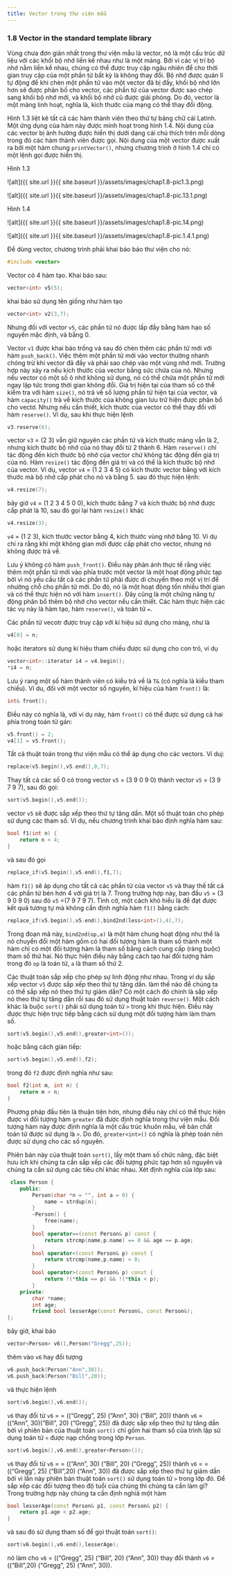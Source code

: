 ```yaml
---
title: Vector trong thư viện mẫu
---
```


### 1.8 Vector in the standard template library

Vùng chưa đơn giản nhất trong thư viện mẫu là vector, nó là một cấu trúc dữ liệu với các khối bộ nhớ liền kề nhau như là một mảng. Bởi vì các vị trí bộ nhớ nằm liền kề nhau, chúng có thể được truy cập ngãu nhiên để cho thời gian truy cập của một phần tử bất kỳ là không thay đổi. Bộ nhớ được quản lí tự động để khi chèn một phần tử vào một vector đã bị đầy, khối bộ nhớ lớn hơn sẽ được phân bố cho vector, các phần tử của vector được sao chép sang khối bộ nhớ mới, và khối bộ nhớ cũ được giải phóng. Do đó, vector là một mảng linh hoạt, nghĩa là, kích thước của mạng có thể thay đổi động.

Hình 1.3 liệt kê tất cả các hàm thành viên theo thứ tự bảng chữ cái Latinh. Một ứng dụng của hàm này được minh hoạt trong hình 1.4. Nội dung của các vector bị ảnh hưởng được hiển thị dưới dạng cái chú thích trên mỗi dòng trong đó các hàm thành viên được gọi. Nội dung của một vector được xuất ra bởi một hàm chung `printVector()`, nhưng chương trình ở hình 1.4 chỉ có một lệnh gọi được hiển thị. 

Hình 1.3

![alt]({{ site.url }}{{ site.baseurl }}/assets/images/chap1.8-pic1.3.png)

![alt]({{ site.url }}{{ site.baseurl }}/assets/images/chap1.8-pic.13.1.png)

Hình 1.4

![alt]({{ site.url }}{{ site.baseurl }}/assets/images/chap1.8-pic.14.png)

![alt]({{ site.url }}{{ site.baseurl }}/assets/images/chap1.8-pic.1.4.1.png)

Để dùng vector, chương trình phải khai báo báo thư viện cho nó:

```cpp
#include <vector>
```

Vector có 4 hàm tạo. Khai báo sau:

```cpp
vector<int> v5(5);
```

khai báo sử dụng tên giống như hàm tạo

```cpp
vector<int> v2(3,7);
```

Nhưng đối với vector `v5`, các phần tử nó được lấp đầy bằng hàm hạo số nguyên mặc định, và bằng 0.

Vector `v1` được khai báo trống và sau đó chèn thêm các phần tử mới với hàm `push_back()`. Việc thêm một phần tử mới vào vector thường nhanh chóng trừ khi vector đã đầy và phải sao chép vào một vùng nhớ mới. Trường hợp này xảy ra nếu kích thước của vector bằng sức chứa của nó. Nhưng nếu vector có một số ô nhớ không sử dụng, nó có thể chứa một phần tử mới ngay lập tức trong thời gian không đổi. Giá trị hiện tại của tham số có thể kiểm tra với hàm `size()`, nó trả về số lượng phần tử hiện tại của vector, và hàm `capacity()` trả về kích thước của không gian lưu trữ hiện được phân bổ cho vectơ. Nhưng nếu cần thiết, kích thước của vector có thể thay đổi với hàm `reserve()`. Ví dụ, sau khi thực hiện lệnh

```cpp
v3.reserve(6);
```

vector `v3` = (2 3) vẫn giữ nguyên các phần tử và kích thước mảng vẫn là 2, nhưng kích thước bộ nhớ của nó thay đổi từ 2 thành 6. Hàm `reserve()` chỉ tác động đến kích thước bộ nhớ của vector chứ không tác động đến giá trị của nó. Hàm `resize()` tác động đến giá trị và có thể là kích thước bộ nhớ của vector. Ví dụ, vector `v4` = (1 2 3 4 5) có kích thước vector bằng với kích thước mà bộ nhớ cấp phát cho nó và bằng 5. sau đó thực hiện lệnh:

```cpp
v4.resize(7);
```

bây giờ `v4` = (1 2 3 4 5 0 0), kích thước bằng 7 và kích thước bộ nhớ được cấp phát là 10, sau đó gọi lại hàm `resize()` khác

```cpp
v4.resize(3);
```

`v4` = (1 2 3), kích thước vector bằng 4, kích thước vùng nhớ bằng 10. Ví dụ chỉ ra rằng khi một không gian mới được cấp phát cho vector, nhưng nó không được trả về.

Lưu ý không có hàm `push_front()`. Điều này phản ánh thực tế rằng việc thêm một phần tử mới vào phía trước một vector là một hoạt động phức tạp bởi vì nó yếu cầu tất cả các phần tử  phải được di chuyển  theo một vị trí để nhường chỗ cho phần tử mới. Do đó, nó là một hoạt động tốn nhiều thời gian và có thể thực hiện nó với hàm `insert()`. Đây cũng là một chứng năng tự động phân bổ thêm bộ nhớ cho vector nếu cần thiết. Các hàm thực hiện các tác vụ này là hàm tạo, hàm `reserve()`, và toán tử `=`.

Các phần tử vecotr được truy cập với kí hiệu sử dụng cho mảng, như là 

```cpp
v4[0] = n;
```

hoặc iterators sử dụng kí hiệu tham chiếu được sử dụng cho con trỏ, ví dụ

```cpp
vector<int>::iterator i4 = v4.begin();
*i4 = n;
``` 
Lưu ý rang một số hàm thành viên có kiểu trả về là `T&` (có nghĩa là kiểu tham chiếu). Ví du, đối với một vector số nguyên, kí hiệu của hàm `front()` là:  

```cpp 
int& front(); 
``` 
Điều này có nghĩa là, với ví dụ này, hàm `front()` có thể được sử dụng cả hai phía trong toán tử gán: 

```cpp
v5.front() = 2;
v4[1] = v5.front();
```

Tất cả thuật toán trong thư viện mẫu có thể áp dụng cho các vectors. Ví duj:

```cpp
replace(v5.begin(),v5.end(),0,7);
```

Thay tất cả các số 0 có trong vector `v5` = (3 9 0 9 0) thành vector `v5` = (3 9 7 9 7), sau đó gọi:

```cpp
sort(v5.begin(),v5.end());
```

vector `v5` sẽ được sắp xếp theo thứ tự tăng dần. Một số thuật toán cho phép sử dụng các tham số. Ví dụ, nếu chương trình khai báo định nghĩa hàm sau: 

```cpp
bool f1(int n) {
    return n < 4;
}
```

và sau đó gọi

```cpp
replace_if(v5.begin(),v5.end(),f1,7);
```

hàm `f1()` sẽ áp dụng cho tất cả các phần tử của vector `v5` và thay thế tất cả các phần tử bén hơn 4 với giá trị là 7. Trong trường hợp này, ban đầu `v5` = (3 9 0 9 0) sau đó `v5` =(7 9 7 9 7). Tình cờ, một cách khó hiểu là để đạt được kết quả tương tự mà không cần định nghĩa hàm `f1()` bằng cách:

```cpp
replace_if(v5.begin(),v5.end(),bind2nd(less<int>(),4),7);
```

Trong đoạn mã này, `bind2nd(op,a)` là một hàm chung hoạt động như thể là nó chuyển đổi một hàm gồm có hai đối tượng hàm là tham số thành một hàm chỉ có một đối tượng hàm là tham số bằng cách cung cấp (ràng buộc) tham số thứ hai. Nó thực hiện điều này bằng cách tạo hai đối tượng hàm trong đó `op` là toán tử, `a` là tham số thứ 2.

Các thuật toán sắp xếp cho phép sự linh động như nhau. Trong ví dụ sắp xếp vector `v5` được sắp xếp theo thứ tự tăng dần. làm thế nào để chúng ta có thể sắp xếp nó theo thứ tự giảm dần? Có một cách đó chính là sắp xếp nó theo thứ tự tăng dần rồi sau đó sử dụng thuật toán `reverse()`. Một cách khác  là buộc `sort()` phải sử dụng toán tử `>` trong khi thực hiện. Điều này được thực hiện trực tiếp bằng cách sử dụng một đối tượng hàm làm tham số. 

```cpp
sort(v5.begin(),v5.end(),greater<int>());
```

hoặc bằng cách gián tiếp:

```cpp
sort(v5.begin(),v5.end(),f2);
```

trong đó `f2` được định nghĩa như sau: 

```cpp
bool f2(int m, int n) {
    return m > n;
}
```

Phương pháp đầu tiên là thuận tiện hơn, nhưng điều này chỉ có thể thực hiện được vì đối tượng hàm `greater` đã được định nghĩa trong thư viện mẫu. Đối tượng hàm này được định nghĩa là một cấu trúc khuôn mẫu, về bản chất toán tử được sử dụng là `>`. Do đó, `greater<int>()` có nghĩa là phép toán nên được sử dụng cho các số nguyên. 

Phiên bản này của thuật toán `sort()`, lấy một tham số chức năng, đặc biệt hưu ích khi chúng ta cần sắp xếp các đối tượng phức tạp hơn số nguyên và chúng ta cần sử dụng các tiêu chí khác nhau. Xét định nghĩa của lớp sau: 

```cpp
 class Person {
	public:
        Person(char *n = "", int a = 0) {
            name = strdup(n);
        }
        ~Person() {
            free(name);
        }
        bool operator==(const Person& p) const {
            return strcmp(name,p.name) == 0 && age == p.age;
        }
        bool operator<(const Person& p) const {
            return strcmp(name,p.name) < 0;
        }
        bool operator>(const Person& p) const {
            return !(*this == p) && !(*this < p);
        }
	private:
        char *name;
        int age;
        friend bool lesserAge(const Person&, const Person&);
};
```

bây giờ, khai báo

```cpp
vector<Person> v6(1,Person("Gregg",25));
```

thêm vào `v6` hay đối tượng

```cpp
v6.push_back(Person("Ann",30));
v6.push_back(Person("Bill",20));
```

và thực hiện lệnh

```cpp
sort(v6.begin(),v6.end());
```

`v6` thay đổi từ `v6` = = ((“Gregg”, 25) (“Ann”, 30) (“Bill”, 20)) thành `v6` = ((“Ann”, 30)(“Bill”, 20) (“Gregg”, 25)) đã được sắp xếp theo thứ tự tăng dần bởi vì phiên bản của thuật toán `sort()` chỉ gồm hai tham số của trình lặp sử dụng toán tử `<` được nạp chồng trong lớp `Person`. 

```cpp
sort(v6.begin(),v6.end(),greater<Person>());
```
`v6` thay đổi từ `v6` = = ((“Ann”, 30) (“Bill”, 20) (“Gregg”, 25))  thành `v6` = = ((“Gregg”, 25) (“Bill”,20) (“Ann”, 30)) đã được sắp xếp theo thứ tự giảm dần bởi vì lần này phiên bản thuật toán `sort()` sử dụng toán tử `>` trong lớp đó. Để sắp xếp các đối tượng theo độ tuổi của chúng thì chúng ta cần làm gì? Trong trường hợp này chúng ta cần định nghiã một hàm 

```cpp
bool lesserAge(const Person& p1, const Person& p2) {
    return p1.age < p2.age;
}
```

và sau đó sử dụng tham số để gọi thuật toán `sort()`:

```cpp
sort(v6.begin(),v6.end(),lesserAge);
```
nó làm cho `v6` = ((“Gregg”, 25) (“Bill”, 20) (“Ann”, 30)) thay đổi thành `v6` = ((“Bill”,20) (“Gregg”, 25) (“Ann”, 30)).